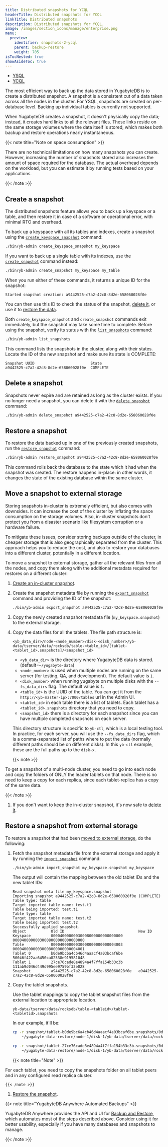 ```yaml
---
title: Distributed snapshots for YCQL
headerTitle: Distributed snapshots for YCQL
linkTitle: Distributed snapshots
description: Distributed snapshots for YCQL.
image: /images/section_icons/manage/enterprise.png
menu:
  preview:
    identifier: snapshots-2-ycql
    parent: backup-restore
    weight: 705
isTocNested: true
showAsideToc: true
---
```


<ul class="nav nav-tabs-alt nav-tabs-yb">

  <li >
    <a href="../snapshot-ysql/" class="nav-link">
      <i class="icon-postgres" aria-hidden="true"></i>
      YSQL
    </a>
  </li>

  <li >
    <a href="../snapshots-ycql/" class="nav-link active">
      <i class="icon-cassandra" aria-hidden="true"></i>
      YCQL
    </a>
  </li>

</ul>

The most efficient way to back up the data stored in YugabyteDB is to create a distributed snapshot. A snapshot is a consistent cut of a data taken across all the nodes in the cluster. For YSQL, snapshots are created on per-database level. Backing up individual tables is currently not supported.

When YugabyteDB creates a snapshot, it doesn't physically copy the data; instead, it creates hard links to all the relevant files. These links reside on the same storage volumes where the data itself is stored, which makes both backup and restore operations nearly instantaneous.

{{< note title="Note on space consumption" >}}

There are no technical limitations on how many snapshots you can create. However, increasing the number of snapshots stored also increases the amount of space required for the database. The actual overhead depends on the workload, but you can estimate it by running tests based on your applications.

{{< /note >}}

## Create a snapshot

The distributed snapshots feature allows you to back up a keyspace or a table, and then restore it in case of a software or operational error, with minimal RTO and overhead.

To back up a keyspace with all its tables and indexes, create a snapshot using the [`create_keyspace_snapshot`](../../../admin/yb-admin/#create-keyspace-snapshot) command:

```sh
./bin/yb-admin create_keyspace_snapshot my_keyspace
```

If you want to back up a single table with its indexes, use the [`create_snapshot`](../../../admin/yb-admin/#create-snapshot) command instead:

```sh
./bin/yb-admin create_snapshot my_keyspace my_table
```

When you run either of these commands, it returns a unique ID for the snapshot:

```
Started snapshot creation: a9442525-c7a2-42c8-8d2e-658060028f0e
```

You can then use this ID to check the status of the snapshot, [delete it](#delete-a-snapshot), or use it to [restore the data](#restore-a-snapshot).

Both `create_keyspace_snapshot` and `create_snapshot` commands exit immediately, but the snapshot may take some time to complete. Before using the snapshot, verify its status with the [`list_snapshots`](../../../admin/yb-admin/#list-snapshots) command:

```sh
./bin/yb-admin list_snapshots
```

This command lists the snapshots in the cluster, along with their states. Locate the ID of the new snapshot and make sure its state is COMPLETE:

```
Snapshot UUID                         State
a9442525-c7a2-42c8-8d2e-658060028f0e  COMPLETE
```

## Delete a snapshot

Snapshots never expire and are retained as long as the cluster exists. If you no longer need a snapshot, you can delete it with the [`delete_snapshot`](../../../admin/yb-admin/#delete-snapshot) command:

```sh
./bin/yb-admin delete_snapshot a9442525-c7a2-42c8-8d2e-658060028f0e
```

## Restore a snapshot

To restore the data backed up in one of the previously created snapshots, run the [`restore_snapshot`](../../../admin/yb-admin/#restore-snapshot) command:

```sh
./bin/yb-admin restore_snapshot a9442525-c7a2-42c8-8d2e-658060028f0e
```

This command rolls back the database to the state which it had when the snapshot was created. The restore happens in-place: in other words, it changes the state of the existing database within the same cluster.

## Move a snapshot to external storage

Storing snapshots in-cluster is extremely efficient, but also comes with downsides. It can increase the cost of the cluster by inflating the space consumption on the storage volumes. Also, in-cluster snapshots don't protect you from a disaster scenario like filesystem corruption or a hardware failure.

To mitigate these issues, consider storing backups outside of the cluster, in cheaper storage that is also geographically separated from the cluster. This approach helps you to reduce the cost, and also to restore your databases into a different cluster, potentially in a different location.

To move a snapshot to external storage, gather all the relevant files from all the nodes, and copy them along with the additional metadata required for restores on a different cluster:

1. [Create an in-cluster snapshot](#create-a-snapshot).

1. Create the snapshot metadata file by running the [`export_snapshot`](../../../admin/yb-admin/#export-snapshot) command and providing the ID of the snapshot:

    ```sh
    ./bin/yb-admin export_snapshot a9442525-c7a2-42c8-8d2e-658060028f0e my_keyspace.snapshot
    ```

1. Copy the newly created snapshot metadata file (`my_keyspace.snapshot`) to the external storage.

1. Copy the data files for all the tablets. The file path structure is:

    ```
    <yb_data_dir>/node-<node_number>/disk-<disk_number>/yb-data/tserver/data/rocksdb/table-<table_id>/[tablet-<tablet_id>.snapshots]/<snapshot_id>
    ```

    * `<yb_data_dir>` is the directory where YugabyteDB data is stored. (default=`~/yugabyte-data`)
    * `<node_number>` is used when multiple nodes are running on the same server (for testing, QA, and development). The default value is `1`.
    * `<disk_number>` when running yugabyte on multiple disks with the `--fs_data_dirs` flag. The default value is `1`.
    * `<table_id>` is the UUID of the table. You can get it from the `http://<yb-master-ip>:7000/tables` url in the Admin UI.
    * `<tablet_id>` in each table there is a list of tablets. Each tablet has a `<tablet_id>.snapshots` directory that you need to copy.
    * `<snapshot_id>` there is a directory for each snapshot since you can have multiple completed snapshots on each server.

    This directory structure is specific to `yb-ctl`, which is a local testing tool.
    In practice, for each server, you will use the `--fs_data_dirs` flag, which is a comma-separated list of paths where to put the data (normally different paths should be on different disks).
    In this `yb-ctl` example, these are the full paths up to the `disk-x`.

    {{< note >}}

To get a snapshot of a multi-node cluster, you need to go into each node and copy the folders of ONLY the leader tablets on that node. There is no need to keep a copy for each replica, since each tablet-replica has a copy of the same data.

  {{< /note >}}

1. If you don't want to keep the in-cluster snapshot, it's now safe to [delete it](#delete-a-snapshot).

## Restore a snapshot from external storage

To restore a snapshot that had been [moved to external storage](#move-a-snapshot-to-an-external-storage), do the following:

1. Fetch the snapshot metadata file from the external storage and apply it by running the [`import_snapshot`](../../../admin/yb-admin/#import-snapshot) command:

    ```sh
    ./bin/yb-admin import_snapshot my_keyspace.snapshot my_keyspace
    ```

    The output will contain the mapping between the old tablet IDs and the new tablet IDs:

    ```
    Read snapshot meta file my_keyspace.snapshot
    Importing snapshot a9442525-c7a2-42c8-8d2e-658060028f0e (COMPLETE)
    Table type: table
    Target imported table name: test.t1
    Table being imported: test.t1
    Table type: table
    Target imported table name: test.t2
    Table being imported: test.t2
    Successfully applied snapshot.
    Object           Old ID                                 New ID
    Keyspace         00004000000030008000000000000000       00004000000030008000000000000000
    Table            00004000000030008000000000004003       00004000000030008000000000004001
    Tablet 0         b0de9bc6a4cb46d4aaacf4a03bcaf6be       50046f422aa6450ca82538e919581048
    Tablet 1         27ce76cade8e4894a4f7ffa154b33c3b       111ab9d046d449d995ee9759bf32e028
    Snapshot         a9442525-c7a2-42c8-8d2e-658060028f0e   a9442525-c7a2-42c8-8d2e-658060028f0e
    ```

1. Copy the tablet snapshots.

    Use the tablet mappings to copy the tablet snapshot files from the external location to appropriate location.

    ```
    yb-data/tserver/data/rocksdb/table-<tableid>/tablet-<tabletid>.snapshots
    ```

    In our example, it'll be:

    ```sh
    cp -r snapshot/tablet-b0de9bc6a4cb46d4aaacf4a03bcaf6be.snapshots/0d4b4935-2c95-4523-95ab-9ead1e95e794 \
        ~/yugabyte-data-restore/node-1/disk-1/yb-data/tserver/data/rocksdb/table-00004000000030008000000000004001/tablet-50046f422aa6450ca82538e919581048.snapshots/6beb9c0e-52ea-4f61-89bd-c160ec02c729
    ```

    ```sh
    cp -r snapshot/tablet-27ce76cade8e4894a4f7ffa154b33c3b.snapshots/0d4b4935-2c95-4523-95ab-9ead1e95e794 \
        ~/yugabyte-data-restore/node-1/disk-1/yb-data/tserver/data/rocksdb/table-00004000000030008000000000004001/tablet-111ab9d046d449d995ee9759bf32e028.snapshots/6beb9c0e-52ea-4f61-89bd-c160ec02c729
    ```

    {{< note title="Note" >}}

For each tablet, you need to copy the snapshots folder on all tablet peers and in any configured read replica cluster.

    {{< /note >}}

1. [Restore the snapshot](#restore-a-snapshot).

{{< note title="YugabyteDB Anywhere Automated Backups" >}}

YugabyteDB Anywhere provides the API and UI for [Backup and Restore](../../../yugabyte-platform/back-up-restore-universes/), which automates most of the steps described above. Consider using it for better usability, especially if you have many databases and snapshots to manage.

{{< /note >}}
